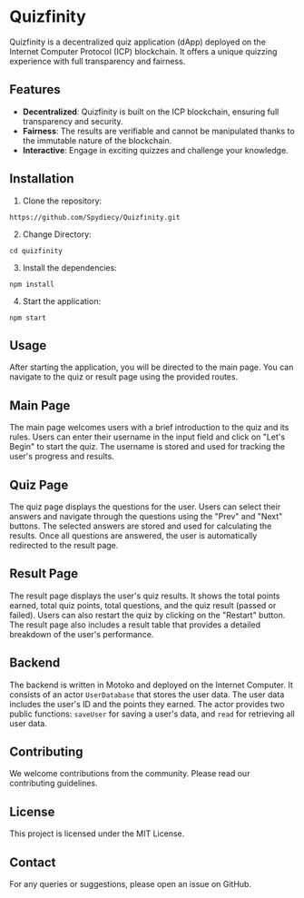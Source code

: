 # Quizfinity

Quizfinity is a decentralized quiz application (dApp) deployed on the Internet Computer Protocol (ICP) blockchain. It offers a unique quizzing experience with full transparency and fairness.

## Features
- **Decentralized**: Quizfinity is built on the ICP blockchain, ensuring full transparency and security.
- **Fairness**: The results are verifiable and cannot be manipulated thanks to the immutable nature of the blockchain.
- **Interactive**: Engage in exciting quizzes and challenge your knowledge.

## Installation
1. Clone the repository:
```
https://github.com/Spydiecy/Quizfinity.git
```

2. Change Directory:
```
cd quizfinity
```

3. Install the dependencies:
```
npm install
```

4. Start the application:
```
npm start
```

## Usage
After starting the application, you will be directed to the main page. You can navigate to the quiz or result page using the provided routes.

## Main Page
The main page welcomes users with a brief introduction to the quiz and its rules. Users can enter their username in the input field and click on "Let's Begin" to start the quiz. The username is stored and used for tracking the user's progress and results.

## Quiz Page
The quiz page displays the questions for the user. Users can select their answers and navigate through the questions using the "Prev" and "Next" buttons. The selected answers are stored and used for calculating the results. Once all questions are answered, the user is automatically redirected to the result page.

## Result Page
The result page displays the user's quiz results. It shows the total points earned, total quiz points, total questions, and the quiz result (passed or failed). Users can also restart the quiz by clicking on the "Restart" button. The result page also includes a result table that provides a detailed breakdown of the user's performance.

## Backend
The backend is written in Motoko and deployed on the Internet Computer. It consists of an actor `UserDatabase` that stores the user data. The user data includes the user's ID and the points they earned. The actor provides two public functions: `saveUser` for saving a user's data, and `read` for retrieving all user data.

## Contributing
We welcome contributions from the community. Please read our contributing guidelines.

## License
This project is licensed under the MIT License.

## Contact
For any queries or suggestions, please open an issue on GitHub.

